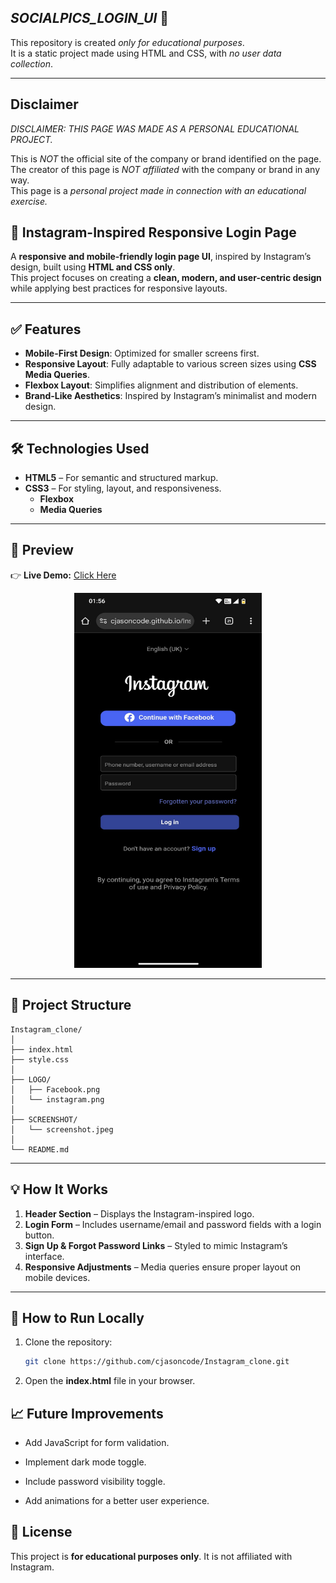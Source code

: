 ## *SOCIALPICS_LOGIN_UI*  🚀

This repository is created *only for educational purposes*.  
It is a static project made using HTML and CSS, with *no user data collection*.

---

## Disclaimer  

*DISCLAIMER: THIS PAGE WAS MADE AS A PERSONAL EDUCATIONAL PROJECT.* 

This is *NOT* the official site of the company or brand identified on the page.  
The creator of this page is *NOT affiliated* with the company or brand in any way.  
This page is a *personal project made in connection with an educational exercise.*


## 📱 Instagram-Inspired Responsive Login Page

A **responsive and mobile-friendly login page UI**, inspired by Instagram’s design, built using **HTML and CSS only**.  
This project focuses on creating a **clean, modern, and user-centric design** while applying best practices for responsive layouts.

---

## ✅ Features
- **Mobile-First Design**: Optimized for smaller screens first.
- **Responsive Layout**: Fully adaptable to various screen sizes using **CSS Media Queries**.
- **Flexbox Layout**: Simplifies alignment and distribution of elements.
- **Brand-Like Aesthetics**: Inspired by Instagram’s minimalist and modern design.

---

## 🛠️ Technologies Used
- **HTML5** – For semantic and structured markup.
- **CSS3** – For styling, layout, and responsiveness.
  - **Flexbox**
  - **Media Queries**

---

## 📸 Preview  
👉 **Live Demo:** [Click Here](https://cjasoncode.github.io/SocialPics_Login_UI/)  

<p align="center">
  <img src="SCREENSHOT/screenshot.jpeg" alt="Project Screenshot"  width="300" height="600" >
</p>
 
 

---

## 📂 Project Structure

```
Instagram_clone/
│
├── index.html              
├── style.css               
│
├── LOGO/                    
│   ├── Facebook.png
│   └── instagram.png
│
├── SCREENSHOT/             
│   └── screenshot.jpeg
│
└── README.md                
```

---

## 💡 How It Works
1. **Header Section** – Displays the Instagram-inspired logo.
2. **Login Form** – Includes username/email and password fields with a login button.
3. **Sign Up & Forgot Password Links** – Styled to mimic Instagram’s interface.
4. **Responsive Adjustments** – Media queries ensure proper layout on mobile devices.

---

## 🚀 How to Run Locally
1. Clone the repository:
   ```bash
   git clone https://github.com/cjasoncode/Instagram_clone.git

2. Open the **index.html** file in your browser.



## 📈 Future Improvements

  *   Add JavaScript for form validation.

*    Implement dark mode toggle.

*    Include password visibility toggle.

*    Add animations for a better user experience.

## 📜 License
This project is **for educational purposes only**. It is not affiliated with  Instagram.
